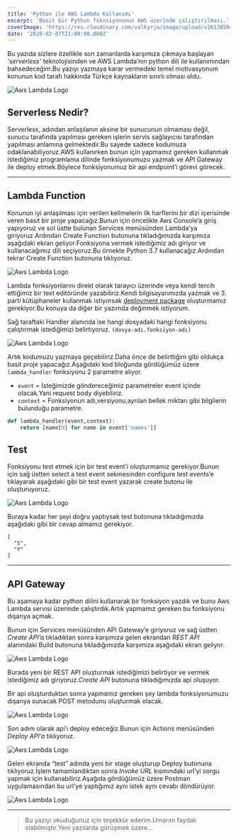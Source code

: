 ```yaml
---
title: 'Python ile AWS Lambda Kullanımı'
excerpt: 'Basit bir Python foknsiyonunun AWS üzerinde çalıştırılması.'
coverImage: 'https://res.cloudinary.com/valkyrja/image/upload/v1613850470/Articles/python-ile-aws-lambda-kullanimi/blogpost_2.svg'
date: '2020-02-07T21:00:00.000Z'
---
```

Bu yazıda sizlere özellikle son zamanlarda karşımıza çıkmaya başlayan *_‘serverless’_* teknolojisinden ve AWS Lambda’nın python dili ile kullanımından bahsedeceğim.Bu yazıyı yazmaya karar vermedeki temel motivasyonum konunun kod tarafı hakkında Türkçe kaynakların sınırlı olması oldu.

![Aws Lambda Logo](https://res.cloudinary.com/valkyrja/image/upload/v1609367739/Articles/python-ile-aws-lambda-kullanimi/thumbnail.png "Aws Lambda Logo")

## Serverless Nedir?
Serverless, adından anlaşılanın aksine bir sunucunun olmaması değil, sunucu tarafında yapılması gereken işlerin servis sağlayıcısı tarafından yapılması anlamına gelmektedir.Bu sayede sadece kodumuza odaklanabiliyoruz.AWS kullanırken bunun için yapmamız gereken kullanmak istediğimiz programlama dilinde fonksiyonumuzu yazmak ve API Gateway ile deploy etmek.Böylece fonksiyonumuz bir api endpoint’i görevi görecek.

---

## Lambda Function
Konunun iyi anlaşılması için verilen kelimelerin ilk harflerini bir dizi içerisinde veren basit bir proje yapacağız.Bunun için öncelikle Aws Console’a giriş yapıyoruz ve sol üstte bulunan Services menüsünden Lambda’ya giriyoruz.Ardından Create Function butonuna tıkladığımızda karşımıza aşağıdaki ekran geliyor.Fonksiyona vermek istediğimiz adı giriyor ve kullanacağımız dili seçiyoruz.Bu örnekte Python 3.7 kullanacağız.Ardından tekrar Create Function butonuna tıklıyoruz.

![Aws Lambda Logo](https://res.cloudinary.com/valkyrja/image/upload/v1609367816/Articles/python-ile-aws-lambda-kullanimi/1.png "Aws Lambda Logo")

Lambda fonksiyonlarını direkt olarak tarayıcı üzerinde veya kendi tercih ettiğimiz bir text editöründe yazabiliriz.Kendi bilgisayarımızda yazmak ve 3. parti kütüphaneler kullanmak istiyorsak [deployment package](https://docs.aws.amazon.com/lambda/latest/dg/python-package.html) oluşturmamız gerekiyor.Bu konuya da diğer bir yazımda değinmek istiyorum.

Sağ taraftaki Handler alanında ise hangi dosyadaki hangi fonksiyonu çalıştırmak istediğimizi belirtiyoruz. `(dosya-adı.fonksiyon-adı)`

![Aws Lambda Logo](https://res.cloudinary.com/valkyrja/image/upload/v1609367830/Articles/python-ile-aws-lambda-kullanimi/2.png "Aws Lambda Logo")

Artık kodumuzu yazmaya geçebiliriz.Daha önce de belirttiğim gibi oldukça basit proje yapacağız.Aşağıdaki kod bloğunda gördüğümüz üzere `lambda_handler` fonksiyonu 2 parametre alıyor.

* `event` = İsteğimizde göndereceğimiz parametreler event içinde olacak.Yani request body diyebiliriz.
* `context` = Fonksiyonun adı,versiyonu,ayrılan bellek miktarı gibi bilgilerin bulunduğu parametre.

```python
def lambda_handler(event,context):
    return [name[0] for name in event['names']]
```

## Test
Fonksiyonu test etmek için bir test event’i oluşturmamız gerekiyor.Bunun için sağ üstten select a test event sekmesinden configure test events’e tıklayarak aşağıdaki gibi bir test event yazarak create butonu ile oluşturuyoruz.

![Aws Lambda Logo](https://res.cloudinary.com/valkyrja/image/upload/v1609367994/Articles/python-ile-aws-lambda-kullanimi/3.png "Aws Lambda Logo")

Buraya kadar her şeyi doğru yaptıysak test butonuna tıkladığımızda aşağıdaki gibi bir cevap almamız gerekiyor.

```
[
  "S",
  "Y"
]
```
---

## API Gateway
Bu aşamaya kadar python dilini kullanarak bir fonksiyon yazdık ve bunu Aws Lambda servisi üzerinde çalıştırdık.Artık yapmamız gereken bu fonksiyonu dışarıya açmak.

Bunun için Services menüsünden API Gateway’e giriyoruz ve sağ üstten _Create API’a_ tıkladıktan sonra karşımıza gelen ekrandan _REST API_ alanındaki Build butonuna tıkladığımızda karşımıza aşağıdaki ekran geliyor.

![Aws Lambda Logo](https://res.cloudinary.com/valkyrja/image/upload/v1609368024/Articles/python-ile-aws-lambda-kullanimi/4.png "Aws Lambda Logo")

Burada yeni bir REST API oluşturmak istediğimizi belirtiyor ve vermek istediğimiz adı giriyoruz._Create API_ butonuna tıkladığımızda api oluşuyor.

Bir api oluşturduktan sonra yapmamız gereken şey lambda fonksiyonumuzu dışarıya sunacak POST metodunu oluşturmak olacak.

![Aws Lambda Logo](https://res.cloudinary.com/valkyrja/image/upload/v1609368060/Articles/python-ile-aws-lambda-kullanimi/5.gif "Aws Lambda Logo")

Son adım olarak api’ı deploy edeceğiz.Bunun için Actions menüsünden _Deploy API’a_ tıklıyoruz.

![Aws Lambda Logo](https://res.cloudinary.com/valkyrja/image/upload/v1609368097/Articles/python-ile-aws-lambda-kullanimi/6.png "Aws Lambda Logo")

Gelen ekranda “test” adında yeni bir stage oluşturup Deploy butonuna tıklıyoruz.İşlem tamamlandıktan sonra *_Invoke URL_* kısmındaki url’yi sorgu yapmak için kullanabiliriz.Aşağıda gördüğümüz üzere Postman uygulamasından bu url’ye yaptığımız aynı istek aynı cevabı döndürüyor.

![Aws Lambda Logo](https://res.cloudinary.com/valkyrja/image/upload/v1609368312/Articles/python-ile-aws-lambda-kullanimi/7.png "Aws Lambda Logo")

---

> Bu yazıyı okuduğunuz için teşekkür ederim.Umarım faydalı olabilmiştir.Yeni yazılarda görüşmek üzere…